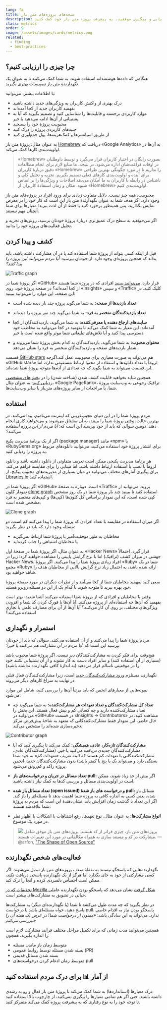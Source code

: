 ```yaml
---
lang: fa
title: سنجه‌های پروژه‌های متن باز
description: آگاهانه تصمیم‌گیری کنید تا با ارزیابی و پیگیری موفقیت، به پیشرفت پروژۀ متن باز خود کمک کنید.
class: metrics
order: 9
image: /assets/images/cards/metrics.png
related:
  - finding
  - best-practices
---
```


## چرا چیزی را ارزیابی کنیم؟

هنگامی که داده‌ها هوشمندانه استفاده شوند، به شما کمک می‌کنند تا به عنوان یک نگهدارندۀ متن باز تصمیمات بهتری بگیرید.

با اطلاعات بیشتر، می‌توانید:

* درک بهتری از واکنش کاربران به ویژگی‌های جدید داشته باشید
* بفهمید کاربران جدید از کجا آمده‌اند
* موارد کاربردی برجسته و قابلیت‌ها را شناسایی کنید و تصمیم بگیرید که آیا به پشتیبانی از آن‌ها ادامه می‌دهید یا خیر
* محبوبیت پروژۀ خود را بسنجید
* جنبه‌های کاربردی پروژه را درک کنید
* از طریق اسپانسرها و کمک‌هزینه‌ها، پول جمع‌آوری کنید

به عنوان مثال، پروژۀ متن باز [Homebrew](https://github.com/Homebrew/brew/blob/bbed7246bc5c5b7acb8c1d427d10b43e090dfd39/docs/Analytics.md) دریافت که «Google Analytics» به آن‌ها در اولویت‌بندی کارها کمک می‌کند.

> «Homebrew» بصورت رایگان در اختیار کاربران قرار می‌گیرد و توسط داوطلبان در اوقات فراغت‌شان اداره می‌شود. در نتیجه، ما منابع لازم برای انجام مطالعات دقیق دربارۀ کاربران «Homebrew» را نداریم تا در مورد چگونگی بهترین طراحی برای ‌آینده و اولویت‌بندی کارهای فعلی تصمیم بگیریم. تجزیه و تحلیل کلی و ناشناس در رابطه با کاربران به ما امکان می‌دهد اصلاحات و ویژگی‌ها را بر اساس شیوه، مکان و زمان استفادۀ کاربران از «Homebrew» اولویت‌بندی کنیم.

محبوبیت، همه چیز نیست. دلایل متفاوت زیادی برای ورود افراد در پروژه‌های متن باز وجود دارد. اگر هدف شما به عنوان نگهدارندۀ متن باز این است که کار خود را در معرض نمایش بگذارید، پس همینطور برخورد کنید یا فقط از آن لذت ببرید؛ معیارها برای شما آنچنان مهم نیستند.

اگر _می‌خواهید_ به سطح درک عمیق‌تری دربارۀ پروژۀ خودتان برسید، روش‌های تجزیه و تحلیل فعالیت‌های پروژه خود را بدانید.

## کشف و پیدا کردن

قبل از اینکه کسی بتواند از پروژۀ شما استفاده کند یا در آن مشارکت داشته باشد، باید بداند که همچین پروژه‌ای وجود دارد. از
خودتان بپرسید: _آیا مردم می‌توانند این پروژه را پیدا کنند؟_

![Traffic graph](../../assets/images/metrics/repo_traffic_graphs_tooltip.png)

اگر پروژۀ شما در «GitHub» قرار
دارد، [می‌توانید ببینید](https://help.github.com/articles/about-repository-graphs/#traffic) افرادی که در پروژۀ شما هستند
از کجا آمده‌اند؟ در صفحه پروژۀ خود، روی «Insights» و سپس «Traffic» کلیک کنید. در این صفحه، این موارد را می‌توانید
ببینید:

* **تعداد بازدیدها از صفحه:** به شما می‌گوید پروژه چند بار دیده شده است

* **تعداد بازدیدکنندگان منحصر به فرد:** به شما می‌گوید چند نفر پروژه را دیده‌اند

* **سایت‌های ارجاع دهنده یا معرفی‌کننده:** به شما می‌گوید، بازدیدکنندگان از کجا آمده‌اند. این معیار به شما کمک می‌کند تا بفهمید در کجا می‌توانید به مخاطب خود دسترسی پیدا کنید و آیا تلاش‌های تبلیغاتی شما موثر واقع شده است یا خیر.

* **محتوای محبوب:** به شما می‌گوید، بازدیدکنندگان به کدام بخش پروژۀ شما می‌روند و شمار بازدیدهای صفحه و بازدیدکنندگان منحصر به فرد را نشان می‌دهد.

قسمت [GitHub stars](https://help.github.com/articles/about-stars/) هم می‌تواند به صورت معیاری برای محبوبیت عمل کند.اگرچه «GitHub stars» لزوماً با تعداد دانلودها و استفاده از محتوا ارتباط مستقیمی ندارد، اما این قسمت می‌تواند به شما بگوید که چه تعدادی از آدم‌ها متوجه پروژۀ شما شده‌اند..

همچنین شاید بخواهید قابلیت کشف شدن (شناخته‌ شدن) را در [بخش‌های مشخصی ردیابی کنید](https://opensource.com/business/16/6/pirate-metrics): به عنوان مثال، «Google PageRank»، ترافیک رجوعی به وب‌سایت پروژۀ شما، یا مراجعات از سایر پروژه‌های متن‌باز یا سایر وب‌سایت‌ها.

## استفاده

مردم پروژۀ شما را در این دنیای عجیب‌غریبی که اینترنت می‌نامیم، پیدا می‌کنند. در بهترین حالت، وقتی پروژۀ شما را ببینند،
به آن مشتاق می‌شوند و می‌خواهند کاری انجام دهند. دومین سوالی که باید از خود بپرسید این است که: _آیا مردم از این پروژه
استفاده می‌کنند؟_

اگر از یک برنامۀ مدیریت پکیج (package manager) مانند «npm» یا «RubyGems.org» برای انتشار پروژۀ خود استفاده می‌کنید،
می‌توانید دانلودهای مربوط به پروژه را ردیابی کنید.

هر برنامۀ مدیریت پکیجی ممکن است تعریف متفاوتی از دانلود داشته باشد و دانلود لزوماً با نصب یا استفاده ارتباط داشته باشد،
اما مبنایی را برای مقایسه فراهم می‌کند. برای پیگیری آمارهای مختلف می‌توانید در میان بسیاری از مدیریت‌های محبوب پیکیج،
از [Libraries.io](https://libraries.io/) استفاده کنید.

اگر پروژۀ شما در «GitHub» است، دوباره به صفحۀ «Traffic» بروید. می‌توانید از نمودار
کلون [clone graph](https://github.com/blog/1873-clone-graphs) استفاده کنید تا ببینید چند بار پروژۀ شما در یک روز مشخص
کپی شده است، که این نمودار براساس کل کلون‌ها (کپی‌ها) و کپی‌های منحصر به فرد مشخص شده است.

![Clone graph](../../assets/images/metrics/clone_graph.png)

اگر میزان استفاده در مقایسه با تعداد افرادی که پروژۀ شما را پیدا می‌کنند کم است، دو مسئله وجود دارد که باید در نظر
بگیرید:

* مخاطبان به طور موفقیت‌آمیز با پروژۀ شما ارتباط نمی‌گیرند
* یا مخاطبان اشتباهی را جذب کرده‌اید

به عنوان مثال، اگر پروژۀ شما در صفحۀ اول «Hacker News» قرار گیرد، احتمالاً جهشی در میزان کشف (ترافیک) اما با نرخ گرایش پایینی را مشاهده خواهید کرد؛ زیرا در Hacker News، افراد زیادی پروژۀ شما را پیدا می‌کنند. اگر پروژۀ «Ruby» شما در یک مجمع «Ruby» ارائه شده باشد، به احتمال زیاد نرخ گرایش بالایی از مخاطبان هدف را شاهد خواهید بود.

سعی کنید بفهمید مخاطبان شما از کجا می‌آیند و از نظرات دیگران در مورد صفحۀ پروژۀ خود بهره ببرید تا متوجه شوید با کدام یک از این دو مسئله روبرو هستید.

وقتی با مخاطبان و افرادی که از پروژۀ شما استفاده می‌کنند آشنا شدید، بهتر است بفهمید که آن‌ها چه استفاده‌ای از پروژه می‌کنند. آیا آن‌ها با فورک کردن کد شما و افزودن ویژگی‌های مختلف، بر روی آن کار می‌کنند؟ آیا آن‌ها از آن برای مصارف علمی یا تجاری استفاده می‌کنند؟

## استمرار و نگهداری

مردم پروژۀ شما را پیدا می‌کنند و از آن استفاده می‌کنند. سوالی که باید از خودتان بپرسید این است که: _آیا مردم در آن مشارکت هم می‌کنند یا خیر؟_

هیچ‌وقت برای فکر کردن به مشارکت‌کنندگان دیر نیست. اگر پروژۀ شما محبوب باشد (بسیاری از آن استفاده کنند) و سایر افراد دست به کار نشوند و از آن _پشتیبانی نکنند_ خود را در موقعیتی ناسالم قرار می‌دهید (به اندازۀ کافی نگهدارنده نداشته باشید).

نگهداری، مستلزم [ورود مشارکت‌کنندگان جدید](http://blog.abigailcabunoc.com/increasing-developer-engagement-at-mozilla-science-learning-advocacy#contributor-pathways_2) است، زیرا مشارکت‌کنندگان فعال قبلی در نهایت به سراغ کارهای دیگر می‌روند.

نمونه‌هایی از معیارهای انجمن که باید مرتباً آن‌ها را بررسی کنید، شامل این موارد می‌شود:

* **تعداد کل مشارکت‌کنندگان و تعداد تعهدات هر مشارکت‌کننده:** به شما می‌گوید چه تعداد مشارکت‌کننده دارید و چه کسانی کم و بیش فعال هستند. این بخش را می‌توانید در «GitHub» در قسمت «Insights -> Contributors» مشاهده کنید. در حال حاضر، این نمودار فقط مشارکت‌کنندگانی که متعهد به شاخۀ پیش‌فرض مرکز ذخیره‌سازی شده‌اند را مشخص می‌کند.

![Contributor graph](../../assets/images/metrics/repo_contributors_specific_graph.png)

* **مشارکت‌کنندگان تازه‌کار، عادی، همیشگی:**  کمک می‌کند تا پیگیری کنید که آیا مشارکت‌کنندگان جدیدی دریافت می‌کنید یا خیر. (مشارکت‌کنندگان عادی، مشارکت‌کنندگانی با تعهدات کم هستند که البته تعریف «تعهدات کم» به خود شما بستگی دارد و می‌تواند یک یا پنج یا کمتر باشد) بدون مشارکت‌کنندگان جدید، انجمن پروژه راکد و کم‌رونق می‌شود.

* **تعداد مسائل در جریان و درخواست‌های باز pull:** اگر بیش از حد زیاد شوند، ممکن است در اولویت‌بندی مسائل و بررسی کدها به کمک نیاز داشته باشید.

* **تعداد مسائل باز شده (open issued)  و درخواست های باز شدۀ pull:** مسائل باز شده، یعنی کسی به اندازه کافی به پروژۀ شما اهمیت بدهد تا مسئله‌ای را باز کند. اگر این تعداد با گذشت زمان افزایش یابد، نشان‌دهندۀ این است که مردم به پروژۀ شما علاقه‌مند هستند.

* **انواع مشارکت‌ها:** به عنوان مثال، نوع تعهدها، رفع اشتباهات یا اشکالات یا اظهار نظر در مورد یک موضوع.

> ![](https://avatars.githubusercontent.com/arfon?s=180)
> پروژه‌های متن باز، چیزی فراتر از کد هستند. پروژه‌های متن باز موفق شامل مشارکت در کد و مستند سازی به همراه مکالماتی در مورد این تغییرات هستند.
> — @arfon, ["The Shape of Open Source"](https://github.com/blog/2195-the-shape-of-open-source)

## فعالیت‌های شخص نگهدارنده

نگهدارنده‌هایی که پاسخگو نیستند به نقطۀ ضعف پروژه‌های متن باز تبدیل می‌شوند. اگر کسی مشارکتی از خود به جای بگذارد اما هرگز از یک نگهدارنده پاسخی دریافت نکند، ممکن است احساس دلسردی کرده و آنجا را ترک کند.

[تحقیقات که در Mozilla شکل گرفت](https://docs.google.com/presentation/d/1hsJLv1ieSqtXBzd5YZusY-mB8e1VJzaeOmh8Q4VeMio/edit#slide=id.g43d857af8_0177) نشان می‌دهد که پاسخگو بودن نگهدارنده عاملی حیاتی در تشویق به مشارکت‌های بیشتر است.

در نظر بگیرید که چه مدت طول می‌کشد تا شما (یا نگهدارنده‌ای دیگر) به مشارکت‌ها پاسخ دهید، خواه مسئله‌ای باشد یا درخواست pull. پاسخگو بودن نیاز به اقدام خاصی ندارد. می‌تواند به این سادگی باشد: _«ممنون از درخواست شما! در عرض یک هفته آن را بررسی می‌کنم.»_

همچنین می‌توانید مدت زمانی که برای تکمیل مراحل مختلف فرآیند مشارکت لازم است را اندازه بگیرید، همچون:

* متوسط زمان باز ماندن مسئله
* بسته شدن مسئله توسط روابط عمومی (PR)
* بسته شدن مسائل قدیمی
* متوسط زمان ادغام کردن درخواست‌های pull

## از آمار 📊 برای درک مردم استفاده کنید

درک معیارها (استانداردها) به شما کمک می‌کند تا پروژۀ متن باز فعال و رو به‌ رشدی داشته باشید. حتی اگر هم تمامی معیارها را پیگیری نمی‌کنید، از چارچوب بالا استفاده کنید تا توجه خود را به نوع رفتاری که به پیشرفت پروژه کمک می‌کند متمرکز کنید.
